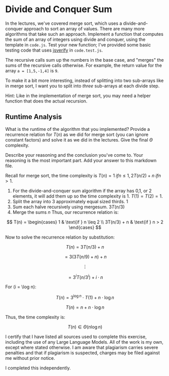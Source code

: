 # Divide and Conquer Sum

In the lectures, we've covered merge sort, which uses a divide-and-conquer
approach to sort an array of values. There are many more algorithms that take
such an approach. Implement a function that computes the sum of an array of
integers using divide and conquer, using the template in `code.js`. Test your
new function; I've provided some basic testing code that uses
[jsverify](https://jsverify.github.io/) in `code.test.js`.

The recursive calls sum up the numbers in the base case, and "merges" the sums
of the recursive calls otherwise. For example, the return value for the array `a
= [1,5,-1,4]` is `9`.

To make it a bit more interesting, instead of splitting into two sub-arrays like
in merge sort, I want you to split into *three* sub-arrays at each divide step.

Hint: Like in the implementation of merge sort, you may need a helper function
that does the actual recursion.

## Runtime Analysis

What is the runtime of the algorithm that you implemented? Provide a recurrence
relation for $T(n)$ as we did for merge sort (you can ignore constant factors)
and solve it as we did in the lectures. Give the final $\Theta$ complexity.

Describe your reasoning and the conclusion you've come to. Your reasoning is the
most important part. Add your answer to this markdown file.

Recall for merge sort, the time complexity is $T(n) =  1 \; if n \le 1, 2T(n/2) + n \; if n > 1$. 

1. For the divide-and-conquer sum algorithm if the array has 0,1, or 2 elements, it will add them up so the time complexity is 1. $T(1) = T(2) = 1$.
2. Split the array into 3 approximately equal sized thirds. $1$
3. Sum each halve recursively using mergesum. $3 T(n/3)$
4. Merge the sums $n$
Thus, our recurrence relation is:

$$
T(n) = 
\begin{cases} 
1 & \text{if } n \leq 2 \\
3T(n/3) + n & \text{if } n > 2
\end{cases}
$$

Now to solve the recurrence relation by substitution:

$$
T(n) = 3T(n/3) + n
$$

$$
= 3(3T(n/9) + n) + n
$$

$$
\vdots
$$

$$
= 3^i T(n/3^i) + i \cdot n
$$

For \(i = \log n\):

$$
T(n) = 3^{\log n} \cdot T(1) + n \cdot \log n
$$

$$
T(n) = n + n \cdot \log n
$$

Thus, the time complexity is:

$$
T(n) \in \Theta(n \log n)
$$

I certify that I have listed all sources used to complete this exercise, including the use of any Large Language Models. All of the work is my own, except where stated otherwise. I am aware that plagiarism carries severe penalties and that if plagiarism is suspected, charges may be filed against me without prior notice.

I completed this independently.
